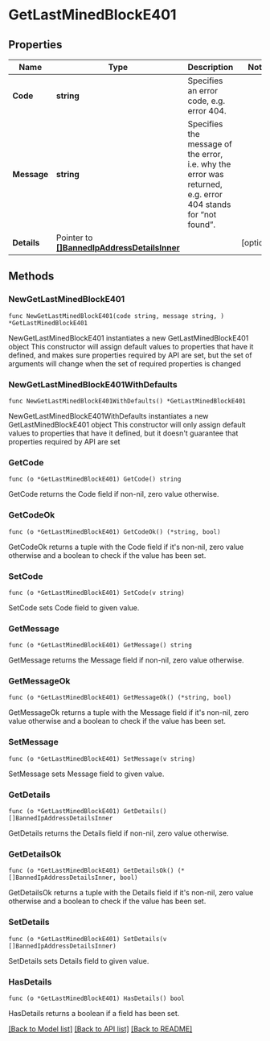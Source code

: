 # GetLastMinedBlockE401

## Properties

Name | Type | Description | Notes
------------ | ------------- | ------------- | -------------
**Code** | **string** | Specifies an error code, e.g. error 404. | 
**Message** | **string** | Specifies the message of the error, i.e. why the error was returned, e.g. error 404 stands for “not found”. | 
**Details** | Pointer to [**[]BannedIpAddressDetailsInner**](BannedIpAddressDetailsInner.md) |  | [optional] 

## Methods

### NewGetLastMinedBlockE401

`func NewGetLastMinedBlockE401(code string, message string, ) *GetLastMinedBlockE401`

NewGetLastMinedBlockE401 instantiates a new GetLastMinedBlockE401 object
This constructor will assign default values to properties that have it defined,
and makes sure properties required by API are set, but the set of arguments
will change when the set of required properties is changed

### NewGetLastMinedBlockE401WithDefaults

`func NewGetLastMinedBlockE401WithDefaults() *GetLastMinedBlockE401`

NewGetLastMinedBlockE401WithDefaults instantiates a new GetLastMinedBlockE401 object
This constructor will only assign default values to properties that have it defined,
but it doesn't guarantee that properties required by API are set

### GetCode

`func (o *GetLastMinedBlockE401) GetCode() string`

GetCode returns the Code field if non-nil, zero value otherwise.

### GetCodeOk

`func (o *GetLastMinedBlockE401) GetCodeOk() (*string, bool)`

GetCodeOk returns a tuple with the Code field if it's non-nil, zero value otherwise
and a boolean to check if the value has been set.

### SetCode

`func (o *GetLastMinedBlockE401) SetCode(v string)`

SetCode sets Code field to given value.


### GetMessage

`func (o *GetLastMinedBlockE401) GetMessage() string`

GetMessage returns the Message field if non-nil, zero value otherwise.

### GetMessageOk

`func (o *GetLastMinedBlockE401) GetMessageOk() (*string, bool)`

GetMessageOk returns a tuple with the Message field if it's non-nil, zero value otherwise
and a boolean to check if the value has been set.

### SetMessage

`func (o *GetLastMinedBlockE401) SetMessage(v string)`

SetMessage sets Message field to given value.


### GetDetails

`func (o *GetLastMinedBlockE401) GetDetails() []BannedIpAddressDetailsInner`

GetDetails returns the Details field if non-nil, zero value otherwise.

### GetDetailsOk

`func (o *GetLastMinedBlockE401) GetDetailsOk() (*[]BannedIpAddressDetailsInner, bool)`

GetDetailsOk returns a tuple with the Details field if it's non-nil, zero value otherwise
and a boolean to check if the value has been set.

### SetDetails

`func (o *GetLastMinedBlockE401) SetDetails(v []BannedIpAddressDetailsInner)`

SetDetails sets Details field to given value.

### HasDetails

`func (o *GetLastMinedBlockE401) HasDetails() bool`

HasDetails returns a boolean if a field has been set.


[[Back to Model list]](../README.md#documentation-for-models) [[Back to API list]](../README.md#documentation-for-api-endpoints) [[Back to README]](../README.md)


